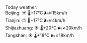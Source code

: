 Today weather:  
Beijing: ☀️   🌡️+17°C 🌬️↙15km/h  
Tianjin: ⛅️  🌡️+17°C 🌬️↙4km/h  
Shijiazhuang: ☀️   🌡️+20°C 🌬️↙20km/h  
Tangshan: ☀️   🌡️+18°C 🌬️↙18km/h  
